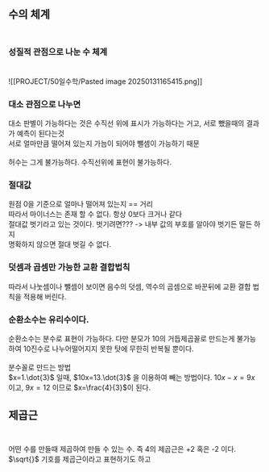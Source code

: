 ## 수의 체계<br><br>

### 성질적 관점으로 나눈 수 체계<br><br>

![[PROJECT/50일수학/Pasted image 20250131165415.png]]

### 대소 관점으로 나누면<br>
대소 판별이 가능하다는 것은 수직선 위에 표시가 가능하다는 거고, 서로 뺐을때의 결과가 예측이 된다는것<br>
서로 얼마만큼 떨어져 있는지 가늠이 되어야 뺄셈이 가능하기 때문<br>
<br>
허수는 그게 불가능하다. 수직선위에 표현이 불가능하다.<br>

### 절대값<br>
원점 0을 기준으로 얼마나 떨어져 있는지 == 거리<br>
따라서 마이너스는 존재 할 수 없다. 항상 0보다 크거나 같다<br>
절대값  벗기라고 있는 것이다. 벗기려면??? -> 내부 값의 부호를 알아야 벗기든 말든 하지<br>
명확하지 않으면 절대 벗길 수 없다.<br>

### 덧셈과 곱셈만 가능한 교환 결합법칙<br>
따라서 나눗셈이나 뺄셈이 보이면 음수의 덧셈, 역수의 곱셈으로 바꾼뒤에 교환 결합 법칙을 적용해 버린다.

### 순환소수는 유리수이다.<br>
순환소수는 분수로 표현이 가능하다. 다만 분모가 10의 거듭제곱꼴로 만드는게 불가능하여 10진수로 나누어떨어지지 못한 탓에 무한히 반복될 뿐이다.<br>
<br>
분수꼴로 만드는 방법<br>
$x=1.\dot{3}$ 일때, $10x=13.\dot{3}$ 을 이용하여 빼는 방법이다. $10x-x=9x$ 이고, $9x=12$ 이므로 $x=\frac{4}{3}$이 된다.<br>

## 제곱근<br><br>

어떤 수를 만들때 제곱하여 만들 수 있는 수. 즉 4의 제곱근은 +2 혹은 -2 이다.<br>
$\sqrt{}$ 기호를 제곱근이라고 표현하기도 하고 
